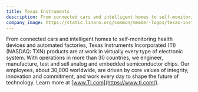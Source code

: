 ```yaml
---
title: Texas Instruments
description: From connected cars and intelligent homes to self-monitoring health devices and automated factories, Texas Instruments Incorporated products are at work in virtually every type of electronic system.
company_image: https://static.linaro.org/common/member-logos/texas-instruments.jpg
---
```

From connected cars and intelligent homes to self-monitoring health devices and automated factories, Texas Instruments Incorporated (TI) (NASDAQ: TXN) products are at work in virtually every type of electronic system. With operations in more than 30 countries, we engineer, manufacture, test and sell analog and embedded semiconductor chips. Our employees, about 30,000 worldwide, are driven by core values of integrity, innovation and commitment, and work every day to shape the future of technology. Learn more at [www.TI.com](https://www.ti.com/).
